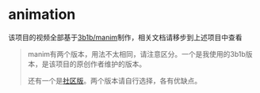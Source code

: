 # animation

该项目的视频全部基于[3b1b/manim](https://github.com/3b1b/manim)制作，相关文档请移步到上述项目中查看

> manim有两个版本，用法不太相同，请注意区分。一个是我使用的3b1b版本，是该项目的原创作者维护的版本。
>
> 还有一个是[社区版](https://github.com/ManimCommunity/manim)。两个版本请自行选择，各有优缺点。

